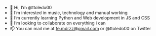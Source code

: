 - 👋 Hi, I’m @ttoledo00
- 👀 I’m interested in music, technology and manual working
- 🌱 I’m currently learning Python and Web development in JS and CSS
- 💞️ I’m looking to collaborate on everything i can
- 📫 You can mail me at fe.mdrzz@gmail.com or @ttoledo00 on Twitter

<!---
ttoledo00/ttoledo00 is a ✨ special ✨ repository because its `README.md` (this file) appears on your GitHub profile.
You can click the Preview link to take a look at your changes.
--->
